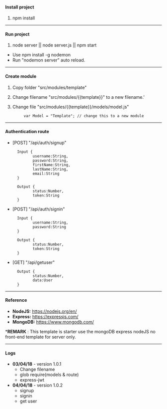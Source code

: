 #### Install project

1. npm install

------

#### Run project

1. node server || node server.js || npm start

* Use npm install -g nodemon
* Run "nodemon server" auto reload.

------

#### Create module

1. Copy folder "src/modules/template"

2. Change filename "src/modules/{{template}}" to a new filename.'

3. Change file "src/modules/{{template}}/models/model.js"


        	var Model = "Template"; // change this to a new module

------


#### Authentication route


- [POST] "/api/auth/signup"

    	Input {
			   username:String,
			   password:String,
			   firstName:String,
			   lastName:String,
			   email:String               
    	}

    	Output {
			   status:Number,
			   token:String 
    	}

  

- [POST] "/api/auth/signin"

    	Input {
			   username:String,
			   password:String         
    	}

    	Output {
			   status:Number,
			   token:String 
    	}

- [GET] "/api/getuser"

    	Output {
			   status:Number,
			   data:User 
    	}

------

#### Reference

- **NodeJS:** https://nodejs.org/en/
- **Express:** https://expressjs.com/
- **MongoDB:** https://www.mongodb.com/

***REMARK** : This template is starter use the mongoDB express nodeJS no front-end template for server only.


------

#### Logs
- **03/04/18**  - version 1.0.1
    - Change filename
    - glob require(models & route)
    - express-jwt
- **04/04/18**  - version 1.0.2
    - signup
    - signin
    - get user